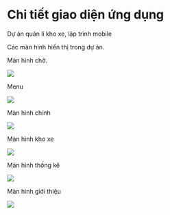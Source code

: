 # Chi tiết giao diện ứng dụng
Dự án quản lí kho xe, lập trình mobile

Các màn hình hiển thị trong dự án.

Màn hình chờ.

![](images/man_hinhdau.jpg)




Menu

![](images/menu.jpg)




Màn hình chính

![](images/manhinhchih.jpg)



Màn hình kho xe


![](images/khoxe.jpg)



Màn hình thống kê

![](images/thongke.jpg)



Màn hình giới thiệu

![](images/gioithieu.jpg)

